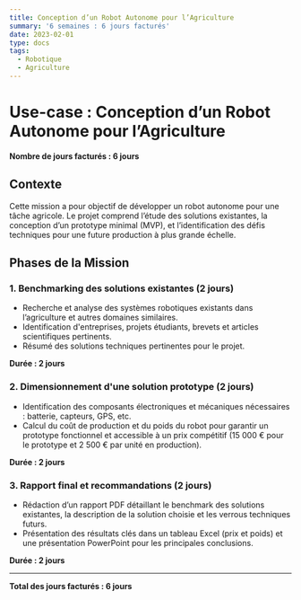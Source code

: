 ```yaml
---
title: Conception d’un Robot Autonome pour l’Agriculture
summary: '6 semaines : 6 jours facturés'
date: 2023-02-01
type: docs
tags:
  - Robotique
  - Agriculture
---
```


# Use-case : Conception d’un Robot Autonome pour l’Agriculture

**Nombre de jours facturés : 6 jours**

## Contexte
Cette mission a pour objectif de développer un robot autonome pour une tâche agricole. Le projet comprend l’étude des solutions existantes, la conception d’un prototype minimal (MVP), et l’identification des défis techniques pour une future production à plus grande échelle.

## Phases de la Mission

### 1. Benchmarking des solutions existantes (2 jours)
- Recherche et analyse des systèmes robotiques existants dans l’agriculture et autres domaines similaires.
- Identification d'entreprises, projets étudiants, brevets et articles scientifiques pertinents.
- Résumé des solutions techniques pertinentes pour le projet.

**Durée : 2 jours**

### 2. Dimensionnement d'une solution prototype (2 jours)
- Identification des composants électroniques et mécaniques nécessaires : batterie, capteurs, GPS, etc.
- Calcul du coût de production et du poids du robot pour garantir un prototype fonctionnel et accessible à un prix compétitif (15 000 € pour le prototype et 2 500 € par unité en production).

**Durée : 2 jours**

### 3. Rapport final et recommandations (2 jours)
- Rédaction d’un rapport PDF détaillant le benchmark des solutions existantes, la description de la solution choisie et les verrous techniques futurs.
- Présentation des résultats clés dans un tableau Excel (prix et poids) et une présentation PowerPoint pour les principales conclusions.

**Durée : 2 jours**

---

**Total des jours facturés : 6 jours**
